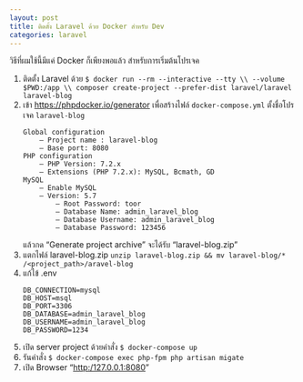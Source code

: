 ```yaml
---
layout: post
title: ติดตั้ง Laravel ด้วย Docker สำหรับ Dev
categories: laravel
---
```

วิธีที่ผมใช้นี้มีแค่ Docker ก็เพียงพอแล้ว สำหรับการเริ่มต้นโปรเจค

1. ติดตั้ง Laravel ด้วย `$ docker run --rm --interactive --tty \\
--volume $PWD:/app \\
composer create-project --prefer-dist laravel/laravel laravel-blog`
2. เข้า https://phpdocker.io/generator เพื่อสร้างไฟล์ `docker-compose.yml` ตั้งชื่อโปรเจค `laravel-blog`
    ```
    Global configuration
        — Project name : laravel-blog
        — Base port: 8080
    PHP configuration
        — PHP Version: 7.2.x
        — Extensions (PHP 7.2.x): MySQL, Bcmath, GD
    MySQL
        — Enable MySQL
        — Version: 5.7
            — Root Password: toor
            — Database Name: admin_laravel_blog
            — Database Username: admin_laravel_blog
            — Database Password: 123456
    ```
    แล้วกด “Generate project archive” จะได้รับ “laravel-blog.zip”
3. แตกไฟล์ laravel-blog.zip `unzip laravel-blog.zip && mv laravel-blog/* /<project_path>/aravel-blog`
4. แก้ไข้ .env
    ```env
    DB_CONNECTION=mysql
    DB_HOST=msql
    DB_PORT=3306
    DB_DATABASE=admin_laravel_blog
    DB_USERNAME=admin_laravel_blog
    DB_PASSWORD=1234
    ```
5. เปิด server project ด้วยคำสั่ง `$ docker-compose up`
6. รันคำสั่ง `$ docker-compose exec php-fpm php artisan migate`
7. เปิด Browser “[http:/127.0.0.1:8080](http:/127.0.0.1:8080)”